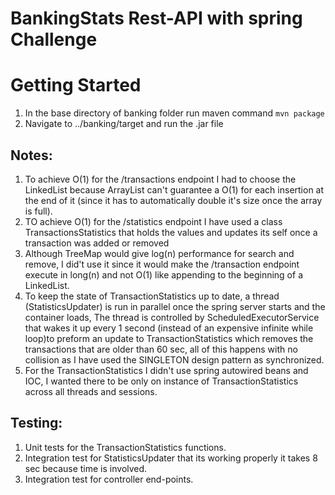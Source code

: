 # BankingStats Rest-API with spring Challenge

# Getting Started

1. In the base directory of banking folder run maven command  `mvn package`
2. Navigate to ../banking/target and run the .jar file

## Notes:
1. To achieve O(1) for the /transactions endpoint I had to choose the LinkedList because ArrayList can't guarantee a O(1) for each insertion at the end of it (since it has to automatically double it's size once the array is full).
2. TO achieve O(1) for the /statistics endpoint I have used a class TransactionsStatistics that holds the values and updates its self once a transaction was added or removed
3. Although TreeMap would give log(n) performance for search and remove, I did't use it since it would make the /transaction endpoint execute in long(n) and not O(1) like appending to the beginning of a LinkedList.
4. To keep the state of TransactionStatistics up to date, a thread (StatisticsUpdater) is run in parallel once the spring server starts and the container loads, The thread is controlled by ScheduledExecutorService that wakes it up every 1 second (instead of an expensive infinite while loop)to preform an update to TransactionStatistics which removes the transactions that are older than 60 sec, all of this happens with no collision as I have used the SINGLETON design pattern as synchronized.
5. For the TransactionStatistics I didn't use spring autowired beans and IOC,
I wanted there to be only on instance of TransactionStatistics across all threads and sessions.


## Testing:
1. Unit tests for the TransactionStatistics functions.
3. Integration test for StatisticsUpdater that its working properly it takes 8 sec because time is involved.
2. Integration test for controller end-points.

